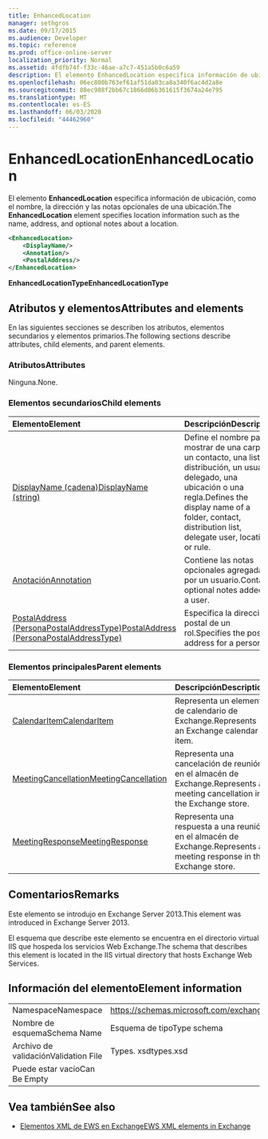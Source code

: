 ```yaml
---
title: EnhancedLocation
manager: sethgros
ms.date: 09/17/2015
ms.audience: Developer
ms.topic: reference
ms.prod: office-online-server
localization_priority: Normal
ms.assetid: 4fdfb74f-f33c-46ae-a7c7-451a5b0c6a59
description: El elemento EnhancedLocation especifica información de ubicación, como el nombre, la dirección y las notas opcionales de una ubicación.
ms.openlocfilehash: 06ec800b763ef61af51da03ca8a340f6ac4d2a8e
ms.sourcegitcommit: 88ec988f2bb67c1866d06b361615f3674a24e795
ms.translationtype: MT
ms.contentlocale: es-ES
ms.lasthandoff: 06/03/2020
ms.locfileid: "44462960"
---
```

# <a name="enhancedlocation"></a><span data-ttu-id="bac9c-103">EnhancedLocation</span><span class="sxs-lookup"><span data-stu-id="bac9c-103">EnhancedLocation</span></span>

<span data-ttu-id="bac9c-104">El elemento **EnhancedLocation** especifica información de ubicación, como el nombre, la dirección y las notas opcionales de una ubicación.</span><span class="sxs-lookup"><span data-stu-id="bac9c-104">The **EnhancedLocation** element specifies location information such as the name, address, and optional notes about a location.</span></span> 
  
```XML
<EnhancedLocation>
    <DisplayName/>
    <Annotation/>
    <PostalAddress/>
</EnhancedLocation>
```

 <span data-ttu-id="bac9c-105">**EnhancedLocationType**</span><span class="sxs-lookup"><span data-stu-id="bac9c-105">**EnhancedLocationType**</span></span>
## <a name="attributes-and-elements"></a><span data-ttu-id="bac9c-106">Atributos y elementos</span><span class="sxs-lookup"><span data-stu-id="bac9c-106">Attributes and elements</span></span>

<span data-ttu-id="bac9c-107">En las siguientes secciones se describen los atributos, elementos secundarios y elementos primarios.</span><span class="sxs-lookup"><span data-stu-id="bac9c-107">The following sections describe attributes, child elements, and parent elements.</span></span>
  
### <a name="attributes"></a><span data-ttu-id="bac9c-108">Atributos</span><span class="sxs-lookup"><span data-stu-id="bac9c-108">Attributes</span></span>

<span data-ttu-id="bac9c-109">Ninguna.</span><span class="sxs-lookup"><span data-stu-id="bac9c-109">None.</span></span>
  
### <a name="child-elements"></a><span data-ttu-id="bac9c-110">Elementos secundarios</span><span class="sxs-lookup"><span data-stu-id="bac9c-110">Child elements</span></span>

|<span data-ttu-id="bac9c-111">**Elemento**</span><span class="sxs-lookup"><span data-stu-id="bac9c-111">**Element**</span></span>|<span data-ttu-id="bac9c-112">**Descripción**</span><span class="sxs-lookup"><span data-stu-id="bac9c-112">**Description**</span></span>|
|:-----|:-----|
|[<span data-ttu-id="bac9c-113">DisplayName (cadena)</span><span class="sxs-lookup"><span data-stu-id="bac9c-113">DisplayName (string)</span></span>](displayname-string.md) <br/> |<span data-ttu-id="bac9c-114">Define el nombre para mostrar de una carpeta, un contacto, una lista de distribución, un usuario delegado, una ubicación o una regla.</span><span class="sxs-lookup"><span data-stu-id="bac9c-114">Defines the display name of a folder, contact, distribution list, delegate user, location, or rule.</span></span>  <br/> |
|[<span data-ttu-id="bac9c-115">Anotación</span><span class="sxs-lookup"><span data-stu-id="bac9c-115">Annotation</span></span>](annotation.md) <br/> |<span data-ttu-id="bac9c-116">Contiene las notas opcionales agregadas por un usuario.</span><span class="sxs-lookup"><span data-stu-id="bac9c-116">Contains optional notes added by a user.</span></span>  <br/> |
|[<span data-ttu-id="bac9c-117">PostalAddress (PersonaPostalAddressType)</span><span class="sxs-lookup"><span data-stu-id="bac9c-117">PostalAddress (PersonaPostalAddressType)</span></span>](postaladdress-personapostaladdresstype.md) <br/> |<span data-ttu-id="bac9c-118">Especifica la dirección postal de un rol.</span><span class="sxs-lookup"><span data-stu-id="bac9c-118">Specifies the postal address for a persona.</span></span>  <br/> |
   
### <a name="parent-elements"></a><span data-ttu-id="bac9c-119">Elementos principales</span><span class="sxs-lookup"><span data-stu-id="bac9c-119">Parent elements</span></span>

|<span data-ttu-id="bac9c-120">**Elemento**</span><span class="sxs-lookup"><span data-stu-id="bac9c-120">**Element**</span></span>|<span data-ttu-id="bac9c-121">**Descripción**</span><span class="sxs-lookup"><span data-stu-id="bac9c-121">**Description**</span></span>|
|:-----|:-----|
|[<span data-ttu-id="bac9c-122">CalendarItem</span><span class="sxs-lookup"><span data-stu-id="bac9c-122">CalendarItem</span></span>](calendaritem.md) <br/> |<span data-ttu-id="bac9c-123">Representa un elemento de calendario de Exchange.</span><span class="sxs-lookup"><span data-stu-id="bac9c-123">Represents an Exchange calendar item.</span></span>  <br/> |
|[<span data-ttu-id="bac9c-124">MeetingCancellation</span><span class="sxs-lookup"><span data-stu-id="bac9c-124">MeetingCancellation</span></span>](meetingcancellation.md) <br/> |<span data-ttu-id="bac9c-125">Representa una cancelación de reunión en el almacén de Exchange.</span><span class="sxs-lookup"><span data-stu-id="bac9c-125">Represents a meeting cancellation in the Exchange store.</span></span>  <br/> |
|[<span data-ttu-id="bac9c-126">MeetingResponse</span><span class="sxs-lookup"><span data-stu-id="bac9c-126">MeetingResponse</span></span>](meetingresponse.md) <br/> |<span data-ttu-id="bac9c-127">Representa una respuesta a una reunión en el almacén de Exchange.</span><span class="sxs-lookup"><span data-stu-id="bac9c-127">Represents a meeting response in the Exchange store.</span></span>  <br/> |
   
## <a name="remarks"></a><span data-ttu-id="bac9c-128">Comentarios</span><span class="sxs-lookup"><span data-stu-id="bac9c-128">Remarks</span></span>

<span data-ttu-id="bac9c-129">Este elemento se introdujo en Exchange Server 2013.</span><span class="sxs-lookup"><span data-stu-id="bac9c-129">This element was introduced in Exchange Server 2013.</span></span>
  
<span data-ttu-id="bac9c-130">El esquema que describe este elemento se encuentra en el directorio virtual IIS que hospeda los servicios Web Exchange.</span><span class="sxs-lookup"><span data-stu-id="bac9c-130">The schema that describes this element is located in the IIS virtual directory that hosts Exchange Web Services.</span></span>
  
## <a name="element-information"></a><span data-ttu-id="bac9c-131">Información del elemento</span><span class="sxs-lookup"><span data-stu-id="bac9c-131">Element information</span></span>

|||
|:-----|:-----|
|<span data-ttu-id="bac9c-132">Namespace</span><span class="sxs-lookup"><span data-stu-id="bac9c-132">Namespace</span></span>  <br/> |https://schemas.microsoft.com/exchange/services/2006/types  <br/> |
|<span data-ttu-id="bac9c-133">Nombre de esquema</span><span class="sxs-lookup"><span data-stu-id="bac9c-133">Schema Name</span></span>  <br/> |<span data-ttu-id="bac9c-134">Esquema de tipo</span><span class="sxs-lookup"><span data-stu-id="bac9c-134">Type schema</span></span>  <br/> |
|<span data-ttu-id="bac9c-135">Archivo de validación</span><span class="sxs-lookup"><span data-stu-id="bac9c-135">Validation File</span></span>  <br/> |<span data-ttu-id="bac9c-136">Types. xsd</span><span class="sxs-lookup"><span data-stu-id="bac9c-136">types.xsd</span></span>  <br/> |
|<span data-ttu-id="bac9c-137">Puede estar vacío</span><span class="sxs-lookup"><span data-stu-id="bac9c-137">Can Be Empty</span></span>  <br/> ||
   
## <a name="see-also"></a><span data-ttu-id="bac9c-138">Vea también</span><span class="sxs-lookup"><span data-stu-id="bac9c-138">See also</span></span>



- [<span data-ttu-id="bac9c-139">Elementos XML de EWS en Exchange</span><span class="sxs-lookup"><span data-stu-id="bac9c-139">EWS XML elements in Exchange</span></span>](ews-xml-elements-in-exchange.md)


